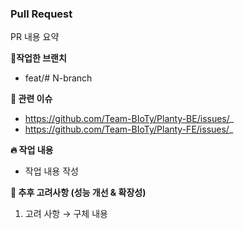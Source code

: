 ### Pull Request
PR 내용 요약

**🪾작업한 브랜치**
- feat/# N-branch

**🎯 관련 이슈**
- https://github.com/Team-BIoTy/Planty-BE/issues/_
- https://github.com/Team-BIoTy/Planty-FE/issues/_

**🔥 작업 내용**
- 작업 내용 작성

**🚀 추후 고려사항 (성능 개선 & 확장성)**
1. 고려 사항
→ 구체 내용
